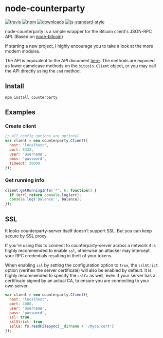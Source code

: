 # node-counterparty
[![travis][travis-image]][travis-url]
[![npm][npm-image]][npm-url]
[![downloads][downloads-image]][downloads-url]
[![js-standard-style][standard-image]][standard-url]

[travis-image]: https://travis-ci.org/monaco-ex/node-counterparty.svg?branch=master
[travis-url]: https://travis-ci.org/monaco-ex/node-counterparty

[npm-image]: https://img.shields.io/npm/v/counterparty.svg?style=flat
[npm-url]: https://npmjs.org/package/counterparty

[downloads-image]: https://img.shields.io/npm/dm/counterparty.svg?style=flat
[downloads-url]: https://npmjs.org/package/counterparty

[standard-image]: https://img.shields.io/badge/code%20style-standard-brightgreen.svg?style=flat
[standard-url]: http://standardjs.com

node-counterparty is a simple wrapper for the Bitcoin client's JSON-RPC API.
(Based on [node-bitcoin](https://github.com/freewil/node-bitcoin))

If starting a new project, I highly encourage you to take a look at the more modern modules.

The API is equivalent to the API document [here](http://counterparty.io/docs/api/).
The methods are exposed as lower camelcase methods on the `bitcoin.Client`
object, or you may call the API directly using the `cmd` method.

## Install

`npm install counterparty`

## Examples

### Create client
```js
// all config options are optional
var client = new counterparty.Client({
  host: 'localhost',
  port: 8332,
  user: 'username',
  pass: 'password',
  timeout: 30000
});
```

### Get running info

```js
client.getRunningInfo('*', 6, function() {
  if (err) return console.log(err);
  console.log('Balance:', balance);
});
```

## SSL

It looks counterparty-server itself doesn't support SSL. But you can keep secure by SSL proxy.

If you're using this to connect to counterparty-server across a network it is highly
recommended to enable `ssl`, otherwise an attacker may intercept your RPC credentials
resulting in theft of your tokens.

When enabling `ssl` by setting the configuration option to `true`, the `sslStrict`
option (verifies the server certificate) will also be enabled by default. It is
highly recommended to specify the `sslCa` as well, even if your server has
a certificate signed by an actual CA, to ensure you are connecting
to your own server.

```js
var client = new counterparty.Client({
  host: 'localhost',
  port: 4000,
  user: 'username',
  pass: 'password',
  ssl: true,
  sslStrict: true,
  sslCa: fs.readFileSync(__dirname + '/myca.cert')
});
```
